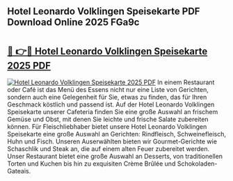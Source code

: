 ## Hotel Leonardo Volklingen Speisekarte PDF Download Online 2025 FGa9c

# <h2><a href="http://gcdad4.nevu.top/?p=Hotel+Leonardo+Volklingen+Speisekarte">🔗 👉🔴 Hotel Leonardo Volklingen Speisekarte 2025 PDF</a></h2>

[![Hotel Leonardo Volklingen Speisekarte 2025 PDF](https://i.imgur.com/dBaPXMq.png)](http://gcdad4.nevu.top/?p=Hotel+Leonardo+Volklingen+Speisekarte)
In einem Restaurant oder Café ist das Menü des Essens nicht nur eine Liste von Gerichten, sondern auch eine Gelegenheit für Sie, etwas zu finden, das für Ihren Geschmack köstlich und passend ist. Auf der Hotel Leonardo Volklingen Speisekarte unserer Cafeteria finden Sie eine große Auswahl an frischem Gemüse und Obst, mit denen Sie leichte und frische Salate zubereiten können. Für Fleischliebhaber bietet unsere Hotel Leonardo Volklingen Speisekarte eine große Auswahl an Gerichten: Rindfleisch, Schweinefleisch, Huhn und Fisch. Unseren Auserwählten bieten wir Gourmet-Gerichte wie Schaschlik und Steak an, die auf einem alten Feuer zubereitet werden. Unser Restaurant bietet eine große Auswahl an Desserts, von traditionellen Torten und Kuchen bis hin zu exquisiten Crème Brûlée und Schokoladen-Gateais.

